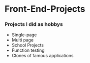 <h1>Front-End-Projects</h1>

<div>
    <h3>Projects I did as hobbys</h3>
    <ul>
        <li>Single-page
        <li>Multi page
        <li>School Projects
        <li>Function testing
        <li>Clones of famous applications
    </ul>
